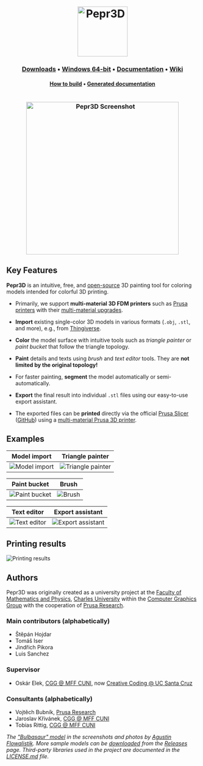 <h1 align="center"><img height="131" alt="Pepr3D" src="https://user-images.githubusercontent.com/10374559/61998646-4c76cf00-b0b3-11e9-8e30-f88d70435b37.png"></h1>

<h3 align="center">
  <a href="https://github.com/tomasiser/pepr3d/releases">Downloads</a>
  &bull;
  <a href="https://github.com/tomasiser/pepr3d/releases/download/v1.0/Pepr3D-Windows-x64.zip">Windows 64-bit</a>
  &bull;
  <a href="https://github.com/tomasiser/pepr3d/releases/download/v1.0/Pepr3D-Documentation.pdf">Documentation</a>
  &bull;
  <a href="https://github.com/tomasiser/pepr3d/wiki">Wiki</a>
</h3>

<h4 align="center">
  <a href="BUILD.md">How to build</a>
  &bull;
  <a href="https://tomasiser.github.io/pepr3d/">Generated documentation</a>
</h4>

<h1></h1>

<h3 align="center"><img height="400" alt="Pepr3D Screenshot" src="https://user-images.githubusercontent.com/10374559/62304598-94fd0680-b47e-11e9-8b5d-cc1fe54af8f8.png"></h3>

## Key Features

**Pepr3D** is an intuitive, free, and [open-source](LICENSE.md) 3D painting tool for coloring models intended for colorful 3D printing.

- Primarily, we support **multi-material 3D FDM printers** such as [Prusa printers](https://www.prusa3d.com/) with their [multi-material upgrades](https://www.prusa3d.com/original-prusa-i3-multi-material-2-0/).

- **Import** existing single-color 3D models in various formats (`.obj`, `.stl`, and more), e.g., from [Thingiverse](https://www.thingiverse.com/).

- **Color** the model surface with intuitive tools such as *triangle painter* or *paint bucket* that follow the triangle topology.

- **Paint** details and texts using *brush* and *text editor* tools. They are **not limited by the original topology!**

- For faster painting, **segment** the model automatically or semi-automatically.

- **Export** the final result into individual `.stl` files using our easy-to-use export assistant.

- The exported files can be **printed** directly via the official [Prusa Slicer](https://www.prusa3d.com/prusaslicer/) ([GitHub](https://github.com/prusa3d/PrusaSlicer)) using a [multi-material Prusa 3D printer](https://www.prusa3d.com/original-prusa-i3-multi-material-2-0/).

## Examples

| Model import | Triangle painter |
|:-------------------------:|:-------------------------:|
|<img alt="Model import" src="https://user-images.githubusercontent.com/10374559/62309816-7c91e980-b488-11e9-87e4-37ad81093d32.gif">|<img alt="Triangle painter" src="https://user-images.githubusercontent.com/10374559/62309982-d5618200-b488-11e9-9f1a-06698eca3bf8.gif">|

| Paint bucket | Brush |
|:-------------------------:|:-------------------------:|
|<img alt="Paint bucket" src="https://user-images.githubusercontent.com/10374559/62310156-2e311a80-b489-11e9-97a0-fc6bb29b8a5f.gif">|<img alt="Brush" src="https://user-images.githubusercontent.com/10374559/62310365-a7c90880-b489-11e9-93cf-ea9d1f6d6093.gif">|


| Text editor | Export assistant |
|:-------------------------:|:-------------------------:|
|<img alt="Text editor" src="https://user-images.githubusercontent.com/10374559/62310753-7f8dd980-b48a-11e9-966c-46a670986ed5.gif">|<img alt="Export assistant" src="https://user-images.githubusercontent.com/10374559/62311235-af89ac80-b48b-11e9-8b79-e33f6190ced8.gif">|

## Printing results

![Printing results](https://user-images.githubusercontent.com/10374559/62311508-42c2e200-b48c-11e9-96fa-c481779d1152.png)

## Authors

Pepr3D was originally created as a university project at the [Faculty of Mathematics and Physics](https://www.mff.cuni.cz/en), [Charles University](https://cuni.cz/UKEN-1.html) within the [Computer Graphics Group](https://cgg.mff.cuni.cz/index.en.php) with the cooperation of [Prusa Research](https://www.prusa3d.com/).

### Main contributors (alphabetically)
* Štěpán Hojdar
* Tomáš Iser
* Jindřich Pikora
* Luis Sanchez

### Supervisor
* Oskár Elek, [CGG @ MFF CUNI](https://cgg.mff.cuni.cz/index.en.php), now [Creative Coding @ UC Santa Cruz](https://creativecoding.soe.ucsc.edu/people.php)

### Consultants (alphabetically)
* Vojtěch Bubník, [Prusa Research](https://www.prusa3d.com/)
* Jaroslav Křivánek, [CGG @ MFF CUNI](https://cgg.mff.cuni.cz/index.en.php)
* Tobias Rittig, [CGG @ MFF CUNI](https://cgg.mff.cuni.cz/index.en.php)

*The ["Bulbasaur" model](https://www.thingiverse.com/thing:327753) in the screenshots and photos by [Agustin Flowalistik](https://www.thingiverse.com/FLOWALISTIK/about). More sample models can be [downloaded](https://github.com/tomasiser/pepr3d/releases/download/v1.0/Pepr3D-SampleModels.zip) from the [Releases](https://github.com/tomasiser/pepr3d/releases) page. Third-party libraries used in the project are documented in the [LICENSE.md](LICENSE.md) file.*
